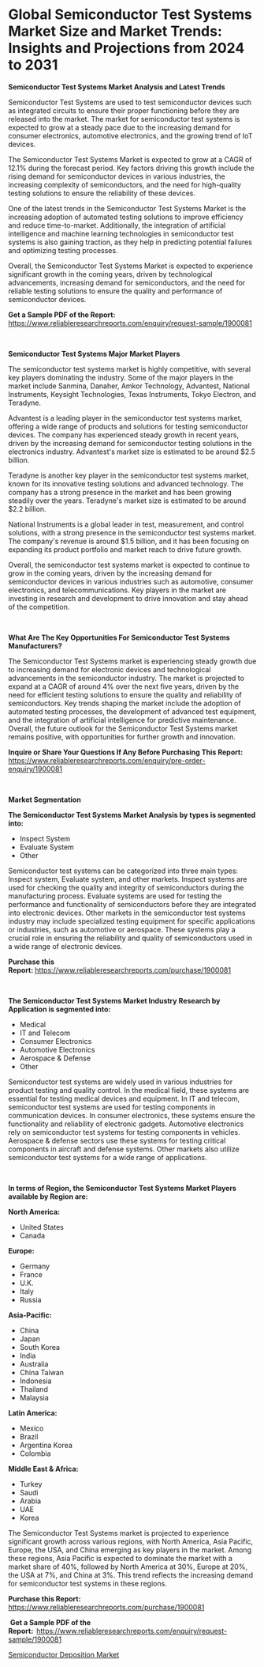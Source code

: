 <p><h1>Global Semiconductor Test Systems Market Size and Market Trends: Insights and Projections from 2024 to 2031</h1></p><p><strong>Semiconductor Test Systems Market Analysis and Latest Trends</strong></p>
<p><p>Semiconductor Test Systems are used to test semiconductor devices such as integrated circuits to ensure their proper functioning before they are released into the market. The market for semiconductor test systems is expected to grow at a steady pace due to the increasing demand for consumer electronics, automotive electronics, and the growing trend of IoT devices.</p><p>The Semiconductor Test Systems Market is expected to grow at a CAGR of 12.1% during the forecast period. Key factors driving this growth include the rising demand for semiconductor devices in various industries, the increasing complexity of semiconductors, and the need for high-quality testing solutions to ensure the reliability of these devices.</p><p>One of the latest trends in the Semiconductor Test Systems Market is the increasing adoption of automated testing solutions to improve efficiency and reduce time-to-market. Additionally, the integration of artificial intelligence and machine learning technologies in semiconductor test systems is also gaining traction, as they help in predicting potential failures and optimizing testing processes.</p><p>Overall, the Semiconductor Test Systems Market is expected to experience significant growth in the coming years, driven by technological advancements, increasing demand for semiconductors, and the need for reliable testing solutions to ensure the quality and performance of semiconductor devices.</p></p>
<p><strong>Get a Sample PDF of the Report:&nbsp;</strong> <a href="https://www.reliableresearchreports.com/enquiry/request-sample/1900081">https://www.reliableresearchreports.com/enquiry/request-sample/1900081</a></p>
<p>&nbsp;</p>
<p><strong>Semiconductor Test Systems Major Market Players</strong></p>
<p><p>The semiconductor test systems market is highly competitive, with several key players dominating the industry. Some of the major players in the market include Sanmina, Danaher, Amkor Technology, Advantest, National Instruments, Keysight Technologies, Texas Instruments, Tokyo Electron, and Teradyne.</p><p>Advantest is a leading player in the semiconductor test systems market, offering a wide range of products and solutions for testing semiconductor devices. The company has experienced steady growth in recent years, driven by the increasing demand for semiconductor testing solutions in the electronics industry. Advantest's market size is estimated to be around $2.5 billion.</p><p>Teradyne is another key player in the semiconductor test systems market, known for its innovative testing solutions and advanced technology. The company has a strong presence in the market and has been growing steadily over the years. Teradyne's market size is estimated to be around $2.2 billion.</p><p>National Instruments is a global leader in test, measurement, and control solutions, with a strong presence in the semiconductor test systems market. The company's revenue is around $1.5 billion, and it has been focusing on expanding its product portfolio and market reach to drive future growth.</p><p>Overall, the semiconductor test systems market is expected to continue to grow in the coming years, driven by the increasing demand for semiconductor devices in various industries such as automotive, consumer electronics, and telecommunications. Key players in the market are investing in research and development to drive innovation and stay ahead of the competition.</p></p>
<p>&nbsp;</p>
<p><strong>What Are The Key Opportunities For Semiconductor Test Systems Manufacturers?</strong></p>
<p><p>The Semiconductor Test Systems market is experiencing steady growth due to increasing demand for electronic devices and technological advancements in the semiconductor industry. The market is projected to expand at a CAGR of around 4% over the next five years, driven by the need for efficient testing solutions to ensure the quality and reliability of semiconductors. Key trends shaping the market include the adoption of automated testing processes, the development of advanced test equipment, and the integration of artificial intelligence for predictive maintenance. Overall, the future outlook for the Semiconductor Test Systems market remains positive, with opportunities for further growth and innovation.</p></p>
<p><strong>Inquire or Share Your Questions If Any Before Purchasing This Report:</strong> <a href="https://www.reliableresearchreports.com/enquiry/pre-order-enquiry/1900081">https://www.reliableresearchreports.com/enquiry/pre-order-enquiry/1900081</a></p>
<p>&nbsp;</p>
<p><strong>Market Segmentation</strong></p>
<p><strong>The Semiconductor Test Systems Market Analysis by types is segmented into:</strong></p>
<p><ul><li>Inspect System</li><li>Evaluate System</li><li>Other</li></ul></p>
<p><p>Semiconductor test systems can be categorized into three main types: Inspect system, Evaluate system, and other markets. Inspect systems are used for checking the quality and integrity of semiconductors during the manufacturing process. Evaluate systems are used for testing the performance and functionality of semiconductors before they are integrated into electronic devices. Other markets in the semiconductor test systems industry may include specialized testing equipment for specific applications or industries, such as automotive or aerospace. These systems play a crucial role in ensuring the reliability and quality of semiconductors used in a wide range of electronic devices.</p></p>
<p><strong>Purchase this Report:&nbsp;</strong><a href="https://www.reliableresearchreports.com/purchase/1900081">https://www.reliableresearchreports.com/purchase/1900081</a></p>
<p>&nbsp;</p>
<p><strong>The Semiconductor Test Systems Market Industry Research by Application is segmented into:</strong></p>
<p><ul><li>Medical</li><li>IT and Telecom</li><li>Consumer Electronics</li><li>Automotive Electronics</li><li>Aerospace & Defense</li><li>Other</li></ul></p>
<p><p>Semiconductor test systems are widely used in various industries for product testing and quality control. In the medical field, these systems are essential for testing medical devices and equipment. In IT and telecom, semiconductor test systems are used for testing components in communication devices. In consumer electronics, these systems ensure the functionality and reliability of electronic gadgets. Automotive electronics rely on semiconductor test systems for testing components in vehicles. Aerospace & defense sectors use these systems for testing critical components in aircraft and defense systems. Other markets also utilize semiconductor test systems for a wide range of applications.</p></p>
<p>&nbsp;</p>
<p><strong>In terms of Region, the Semiconductor Test Systems Market Players available by Region are:</strong></p>
<p>
    <p> <strong> North America: </strong>
        <ul>
            <li>United States</li>
            <li>Canada</li>
        </ul>
        </p> 
    <p> <strong> Europe: </strong>
        <ul>
            <li>Germany</li>
            <li>France</li>
            <li>U.K.</li>
            <li>Italy</li>
            <li>Russia</li>
        </ul>
        </p> 
    <p> <strong> Asia-Pacific: </strong>
        <ul>
            <li>China</li>
            <li>Japan</li>
            <li>South Korea</li>
            <li>India</li>
            <li>Australia</li>
            <li>China Taiwan</li>
            <li>Indonesia</li>
            <li>Thailand</li>
            <li>Malaysia</li>
        </ul>
        </p> 
    <p> <strong> Latin America: </strong>
        <ul>
            <li>Mexico</li>
            <li>Brazil</li>
            <li>Argentina Korea</li>
            <li>Colombia</li>
        </ul>
        </p> 
    <p> <strong> Middle East & Africa: </strong>
        <ul>
            <li>Turkey</li>
            <li>Saudi</li>
            <li>Arabia</li>
            <li>UAE</li>
            <li>Korea</li>
        </ul>
    </p>
    </p>
<p><p>The Semiconductor Test Systems market is projected to experience significant growth across various regions, with North America, Asia Pacific, Europe, the USA, and China emerging as key players in the market. Among these regions, Asia Pacific is expected to dominate the market with a market share of 40%, followed by North America at 30%, Europe at 20%, the USA at 7%, and China at 3%. This trend reflects the increasing demand for semiconductor test systems in these regions.</p></p>
<p><strong>Purchase this Report: </strong><a href="https://www.reliableresearchreports.com/purchase/1900081">https://www.reliableresearchreports.com/purchase/1900081</a></p>
<p>&nbsp;<strong>Get a Sample PDF of the Report:&nbsp;&nbsp;</strong><a href="https://www.reliableresearchreports.com/enquiry/request-sample/1900081">https://www.reliableresearchreports.com/enquiry/request-sample/1900081</a></p>
<p><strong></strong></p>
<p><p><a href="https://github.com/RickHolmes3/Market-Research-Report-List-4/blob/main/semiconductor-deposition-market.md">Semiconductor Deposition Market</a></p></p>